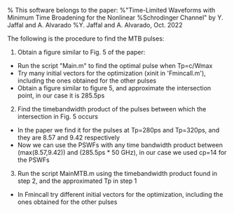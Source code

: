 % This software belongs to the paper: 
%"Time-Limited Waveforms with Minimum Time Broadening for the Nonlinear
%Schrodinger Channel" by Y. Jaffal and A. Alvarado
%Y. Jaffal and A. Alvarado, Oct. 2022

The following is the procedure to find the MTB pulses:

1. Obtain a figure similar to Fig. 5 of the paper:
  - Run the script "Main.m" to find the optimal pulse when Tp=c/Wmax
  - Try many initial vectors for the optimization (xinit in 'Fmincall.m'), including the ones obtained for the other pulses
  - Obtain a figure similar to figure 5, and approximate the intersection point, in our case it is 285.5ps

2. Find the timebandwidth product of the pulses between which the intersection in Fig. 5 occurs
  - In the paper we find it for the pulses at Tp=280ps and Tp=320ps, and they are 8.57 and 9.42 respectively
  - Now we can use the PSWFs with any time bandwidth product between (max(8.57,9.42)) and (285.5ps * 50 GHz), in our case we used cp=14 for the PSWFs

3. Run the script MainMTB.m using the timebandwidth product found in step 2, and the approximated Tp in step 1
  - In Fmincall try different initial vectors for the optimization, including the ones obtained for the other pulses
